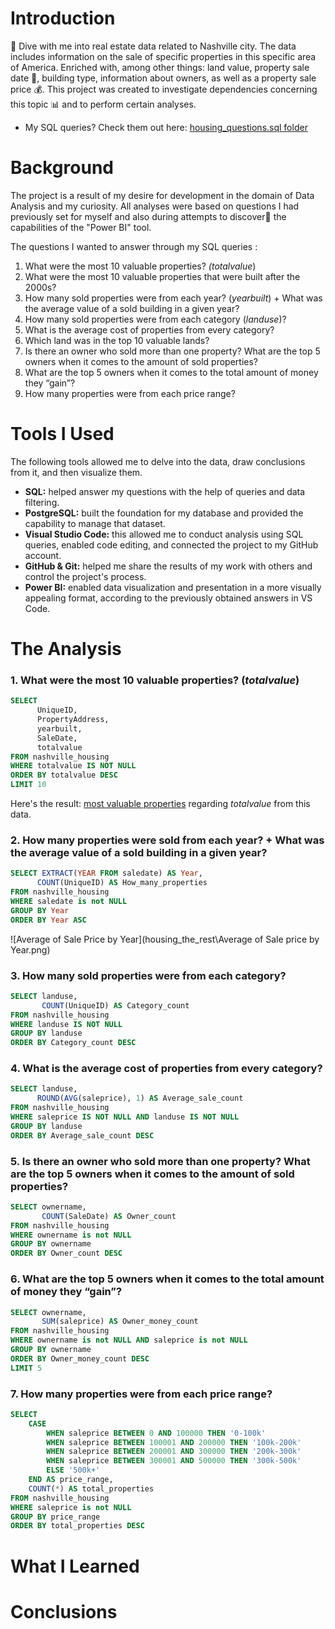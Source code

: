 # Introduction
🏡 Dive with me into real estate data related to Nashville city. The data includes information on the sale of specific properties in this specific area of America. Enriched with, among other things: land value, property sale date 📆, building type, information about owners, as well as a property sale price 💰. This project was created to investigate dependencies concerning this topic 📊 and to perform certain analyses. 

- My SQL queries? Check them out here: [housing_questions.sql folder](/housing/housing_questions.sql)

# Background
The project is a result of my desire for development in the domain of Data Analysis and my curiosity. All analyses were based on questions I had previously set for myself and also during attempts to discover🔎 the capabilities of the "Power BI" tool. 

The questions I wanted to answer through my SQL queries : 

1. What were the most 10 valuable properties? *(totalvalue*)
2. What were the most 10 valuable properties that were built after the 2000s?
3. How many sold properties were from each year? (*yearbuilt*) + What was the average value of a sold building in a given year?
4.  How many sold properties were from each category (*landuse*)? 
5.  What is the average cost of properties from every category?
6.  Which land was in the top 10 valuable lands?
7. Is there an owner who sold more than one property? What are the top 5 owners when it comes to the amount of sold properties? 
8. What are the top 5 owners when it comes to the total amount of money they “gain”?
9. How many properties were from each price range?

# Tools I Used
The following tools allowed me to delve into the data, draw conclusions from it, and then visualize them.

- **SQL:** helped answer my questions with the help of queries and data filtering.
- **PostgreSQL:** built the foundation for my database and provided the capability to manage that dataset.
- **Visual Studio Code:** this allowed me to conduct analysis using SQL queries, enabled code editing, and connected the project to my GitHub account.
- **GitHub & Git:** helped me share the results of my work with others and control the project's process.
- **Power BI:** enabled data visualization and presentation in a more visually appealing format, according to the previously obtained answers in VS Code.

# The Analysis
### 1. What were the most 10 valuable properties? (*totalvalue*)
```sql
SELECT
      UniqueID,
      PropertyAddress,
      yearbuilt,
      SaleDate,
      totalvalue
FROM nashville_housing
WHERE totalvalue IS NOT NULL
ORDER BY totalvalue DESC
LIMIT 10 
```
Here's the result: [most valuable properties](/housing_the_rest/most_valuable_properties.csv) regarding *totalvalue* from this data. 

### 2. How many properties were sold from each year? + What was the average value of a sold building in a given year?
```sql
SELECT EXTRACT(YEAR FROM saledate) AS Year,
      COUNT(UniqueID) AS How_many_properties
FROM nashville_housing
WHERE saledate is not NULL
GROUP BY Year 
ORDER BY Year ASC 
```
![Average of Sale Price by Year](housing_the_rest\Average of Sale price by Year.png) 

### 3.  How many sold properties were from each category?
```sql
SELECT landuse,
       COUNT(UniqueID) AS Category_count
FROM nashville_housing
WHERE landuse IS NOT NULL
GROUP BY landuse
ORDER BY Category_count DESC 
```
### 4.  What is the average cost of properties from every category?
```sql
SELECT landuse,
      ROUND(AVG(saleprice), 1) AS Average_sale_count
FROM nashville_housing
WHERE saleprice IS NOT NULL AND landuse IS NOT NULL
GROUP BY landuse
ORDER BY Average_sale_count DESC 
```
### 5. Is there an owner who sold more than one property? What are the top 5 owners when it comes to the amount of sold properties?
```sql
SELECT ownername,
       COUNT(SaleDate) AS Owner_count
FROM nashville_housing
WHERE ownername is not NULL
GROUP BY ownername
ORDER BY Owner_count DESC  
```

### 6. What are the top 5 owners when it comes to the total amount of money they “gain”?
```sql
SELECT ownername,
       SUM(saleprice) AS Owner_money_count
FROM nashville_housing
WHERE ownername is not NULL AND saleprice is not NULL
GROUP BY ownername
ORDER BY Owner_money_count DESC 
LIMIT 5
```
### 7. How many properties were from each price range?
```sql
SELECT
    CASE
        WHEN saleprice BETWEEN 0 AND 100000 THEN '0-100k'
        WHEN saleprice BETWEEN 100001 AND 200000 THEN '100k-200k'
        WHEN saleprice BETWEEN 200001 AND 300000 THEN '200k-300k'
        WHEN saleprice BETWEEN 300001 AND 500000 THEN '300k-500k'
        ELSE '500k+'
    END AS price_range,
    COUNT(*) AS total_properties
FROM nashville_housing
WHERE saleprice is not NULL
GROUP BY price_range
ORDER BY total_properties DESC
```
# What I Learned
# Conclusions
